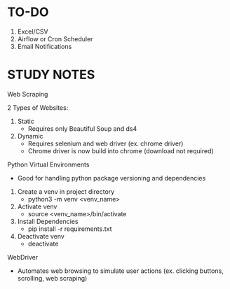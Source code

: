 # TO-DO
1. Excel/CSV
2. Airflow or Cron Scheduler
3. Email Notifications

# STUDY NOTES
Web Scraping

2 Types of Websites:
1. Static
    - Requires only Beautiful Soup and ds4
2. Dynamic
    - Requires selenium and web driver (ex. chrome driver)
    - Chrome driver is now build into chrome (download not required)


Python Virtual Environments
- Good for handling python package versioning and dependencies
1. Create a venv in project directory
    - python3 -m venv <venv_name>
2. Activate venv
    - source <venv_name>/bin/activate
3. Install Dependencies
    - pip install -r requirements.txt
4. Deactivate venv
    - deactivate

WebDriver
- Automates web browsing to simulate user actions (ex. clicking buttons, scrolling, web scraping)